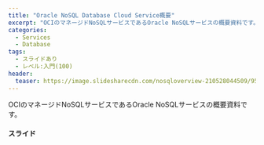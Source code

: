 ```yaml
---
title: "Oracle NoSQL Database Cloud Service概要"
excerpt: "OCIのマネージドNoSQLサービスであるOracle NoSQLサービスの概要資料です。"
categories:
  - Services
  - Database
tags:
  - スライドあり
  - レベル:入門(100)
header:
  teaser: https://image.slidesharecdn.com/nosqloverview-210528044509/95/oracle-nosql-database-cloud-service-1-1024.jpg?cb=1622177148
---
```


OCIのマネージドNoSQLサービスであるOracle NoSQLサービスの概要資料です。

#### スライド

<div style="max-width:768px">

<!-- Speakerdeckから Embeded リンクを取得して貼り付け (ここから) -->
<script async class="speakerdeck-embed" data-id="6c4683aec57244629f89150375991e20" data-ratio="1.77777777777778" src="//speakerdeck.com/assets/embed.js"></script>
<!-- Speakerdeckから Embeded リンクを取得して貼り付け (ここまで) -->

</div>